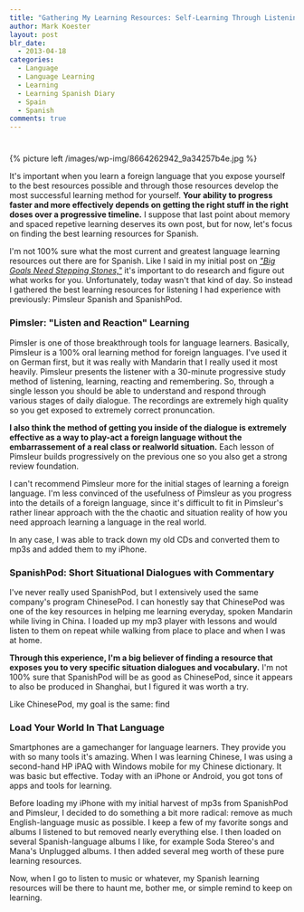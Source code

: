 ```yaml
---
title: "Gathering My Learning Resources: Self-Learning Through Listening with Pimsler and SpanishPod (My Diary on Learning Spanish #2)"
author: Mark Koester
layout: post
blr_date:
  - 2013-04-18
categories:
  - Language
  - Language Learning
  - Learning
  - Learning Spanish Diary
  - Spain
  - Spanish
comments: true
---
```


#

{% picture left /images/wp-img/8664262942_9a34257b4e.jpg %}

It's important when you learn a foreign language that you expose yourself to the best resources possible and through those resources develop the most successful learning method for yourself. **Your ability to progress faster and more effectively depends on getting the right stuff in the right doses over a progressive timeline.** I suppose that last point about memory and spaced repetive learning deserves its own post, but for now, let's focus on finding the best learning resources for Spanish.

I'm not 100% sure what the most current and greatest language learning resources out there are for Spanish. Like I said in my initial post on [_"Big Goals Need Stepping Stones,"_][1] it's important to do research and figure out what works for you. Unfortunately, today wasn't that kind of day. So instead I gathered the best learning resources for listening I had experience with previously: Pimsleur Spanish and SpanishPod.

[1]: http://www.markwk.com/2013/01/big-goals-need-stepping-stones-learning-spanish.html

<!--more-->

### **Pimsler: "Listen and Reaction" Learning**

Pimsler is one of those breakthrough tools for language learners. Basically, Pimsleur is a 100% oral learning method for foreign languages. I've used it on German first, but it was really with Mandarin that I really used it most heavily. Pimsleur presents the listener with a 30-minute progressive study method of listening, learning, reacting and remembering. So, through a single lesson you should be able to understand and respond through various stages of daily dialogue. The recordings are extremely high quality so you get exposed to extremely correct pronuncation.

**I also think the method of getting you inside of the dialogue is extremely effective as a way to play-act a foreign language without the embarrassement of a real class or realworld situation.** Each lesson of Pimsleur builds progressively on the previous one so you also get a strong review foundation.

I can't recommend Pimsleur more for the initial stages of learning a foreign language. I'm less convinced of the usefulness of Pimsleur as you progress into the details of a foreign language, since it's difficult to fit in Pimsleur's rather linear approach with the the chaotic and situation reality of how you need approach learning a language in the real world.

In any case, I was able to track down my old CDs and converted them to mp3s and added them to my iPhone.

### **SpanishPod: Short Situational Dialogues with Commentary**

I've never really used SpanishPod, but I extensively used the same company's program ChinesePod. I can honestly say that ChinesePod was one of the key resources in helping me learning everyday, spoken Mandarin while living in China. I loaded up my mp3 player with lessons and would listen to them on repeat while walking from place to place and when I was at home.

**Through this experience, I'm a big believer of finding a resource that exposes you to very specific situation dialogues and vocabulary.** I'm not 100% sure that SpanishPod will be as good as ChinesePod, since it appears to also be produced in Shanghai, but I figured it was worth a try.

Like ChinesePod, my goal is the same: find

### **Load Your World In That Language**

Smartphones are a gamechanger for language learners. They provide you with so many tools it's amazing. When I was learning Chinese, I was using a second-hand HP iPAQ with Windows mobile for my Chinese dictionary. It was basic but effective. Today with an iPhone or Android, you got tons of apps and tools for learning.

Before loading my iPhone with my initial harvest of mp3s from SpanishPod and Pimsleur, I decided to do something a bit more radical: remove as much English-language music as possible. I keep a few of my favorite songs and albums I listened to but removed nearly everything else. I then loaded on several Spanish-language albums I like, for example Soda Stereo's and Mana's Unplugged albums. I then added several meg worth of these pure learning resources.

Now, when I go to listen to music or whatever, my Spanish learning resources will be there to haunt me, bother me, or simple remind to keep on learning.
